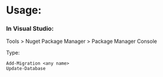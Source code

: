 # Usage:

### In Visual Studio:

Tools > Nuget Package Manager > Package Manager Console

Type: 
```
Add-Migration <any name>
Update-Database
```
